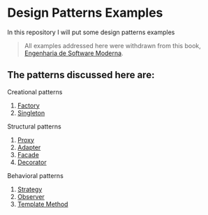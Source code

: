 # Design Patterns Examples
In this repository I will put some design patterns examples

> All examples addressed here were withdrawn from this book, [Engenharia de Software Moderna](http://www.engsoftmoderna.dcc.ufmg.br/).

## The patterns discussed here are:

Creational patterns

1. [Factory](https://github.com/AdsonVieira/design-patterns-examples/tree/main/src/creational/factory)
2. [Singleton](https://github.com/AdsonVieira/design-patterns-examples/tree/main/src/creational/singleton)

Structural patterns

1. [Proxy](https://github.com/AdsonVieira/design-patterns-examples/tree/main/src/structural/proxy)
2. [Adapter](https://github.com/AdsonVieira/design-patterns-examples/tree/main/src/structural/proxy)
3. [Facade](https://github.com/AdsonVieira/design-patterns-examples/tree/main/src/structural/facade)
4. [Decorator](https://github.com/AdsonVieira/design-patterns-examples/tree/main/src/structural/decorator)

Behavioral patterns

1. [Strategy](https://github.com/AdsonVieira/design-patterns-examples/tree/main/src/behavioral/strategy)
2. [Observer](https://github.com/AdsonVieira/design-patterns-examples/tree/main/src/behavioral/observer)
3. [Template Method](https://github.com/AdsonVieira/design-patterns-examples/tree/main/src/behavioral/TemplateMethod)
